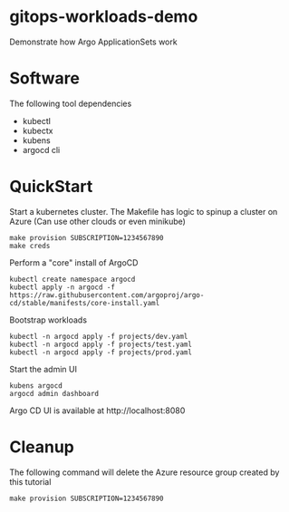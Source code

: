 # gitops-workloads-demo

Demonstrate how Argo ApplicationSets work

# Software

The following tool dependencies

* kubectl
* kubectx
* kubens
* argocd cli

# QuickStart

Start a kubernetes cluster. The Makefile has logic to spinup a cluster on Azure (Can use other clouds or even minikube)

    make provision SUBSCRIPTION=1234567890
    make creds

Perform a "core" install of ArgoCD 

    kubectl create namespace argocd
    kubectl apply -n argocd -f https://raw.githubusercontent.com/argoproj/argo-cd/stable/manifests/core-install.yaml

Bootstrap workloads

    kubectl -n argocd apply -f projects/dev.yaml
    kubectl -n argocd apply -f projects/test.yaml
    kubectl -n argocd apply -f projects/prod.yaml

Start the admin UI

    kubens argocd
    argocd admin dashboard

Argo CD UI is available at http://localhost:8080

# Cleanup

The following command will delete the Azure resource group created by this tutorial 

    make provision SUBSCRIPTION=1234567890

